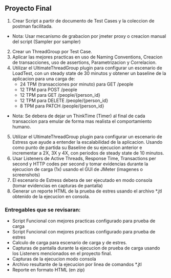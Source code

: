 Proyecto Final
-----------------------

1. Crear Script a partir de documento de Test Cases y la coleccion de postman facilitada.
* Nota: Usar mecanismo de grabacion por jmeter proxy o creacion manual del script (Sampler por sampler)
2. Crear un ThreadGroup por Test Case.
3. Aplicar las mejores practicas en uso de Naming Conventions, Creacion de transacciones, uso de assertions, Parametrizacion y Correlacion.
4. Utilizar el UltimateThreadGroup plugin para configurar un escenario de LoadTest, con un steady state de 30 minutos y obtener un baseline de la aplicacion para una carga de:
	- 24 TPM (transacciones por minuto) para GET /people
	- 12 TPM para POST /people
	- 12 TPM para GET /people/{person_id}
	- 12 TPM para DELETE /people/{person_id}
	- 8 TPM para PATCH /people/{person_id}
* Nota: Se debera de dejar un ThinkTime (Timer) al final de cada transaccion para emular de forma mas realista el comportamiento humano. 
5. Utilizar el UltimateThreadGroup plugin para configurar un escenario de Estress que ayude a entender la escalabilidad de la aplicacion. Usando como punto de partida su Baseline de su ejecucion anterior e incrementar a 2X, 3X y 4X, con periodos de steady state de 10 minutos.
6. Usar Listeners de Active Threads, Response Time, Transactions per second y HTTP codes per second y tomar evidencias durante la ejecucion de carga (1x) usando el GUI de JMeter (imagenes o screenshots)
7. El escenario de Estress debera de ser ejecutado en modo consola (tomar evidencias en capturas de pantalla)
8. Generar un reporte HTML de la prueba de estres usando el archivo *.jtl obtenido de la ejecucion en consola.
### **Entregables que se revisaran:**
* Script Funcional con mejores practicas configurado para prueba de carga
* Script Funcional con mejores practicas configurado para prueba de estres
* Calculo de carga para escenario de carga y de estres.
* Capturas de pantalla durante la ejecucion de prueba de carga usando los Listeners mencionados en el proyecto final.
* Capturas de la ejecucion modo consola
* Archivo resultante de la ejecucion por linea de comandos *.jtl
* Reporte en formato HTML (en zip)
